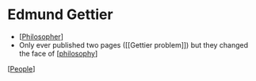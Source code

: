 # Edmund Gettier

- [[Philosopher]]
- Only ever published two pages ([[Gettier problem]]) but they changed the face of [[philosophy]]

[[People]]

[//begin]: # "Autogenerated link references for markdown compatibility"
[philosopher]: philosopher "Philosopher"
[gettier-problem]: gettier-problem "Gettier Problem"
[philosophy]: philosophy "Philosophy"
[people]: people "People"
[//end]: # "Autogenerated link references"